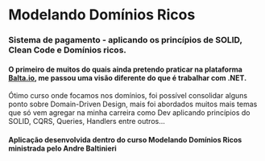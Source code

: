 # Modelando Domínios Ricos
### Sistema de pagamento - aplicando os princípios de SOLID, Clean Code e Domínios ricos. 

#### O primeiro de muitos do quais ainda pretendo praticar na plataforma <a href=“https://balta.io/“>Balta.io</a>, me passou uma visão diferente do que é trabalhar com .NET.

Ótimo curso onde focamos nos domínios, foi possível consolidar alguns ponto sobre Domain-Driven Design, mais foi 
abordados muitos mais temas que só vem agregar na minha carreira como Dev aplicando princípios do SOLID, CQRS, Queries, Handlers entre outros...

#### Aplicação desenvolvida dentro do curso Modelando Domínios Ricos ministrada pelo Andre Baltinieri
